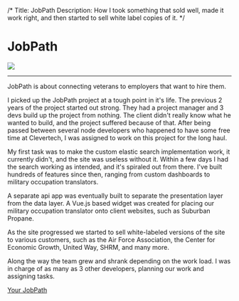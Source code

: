 /*
Title: JobPath
Description: How I took something that sold well, made it work right, and then started to sell white label copies of it.
*/

# JobPath

<div>
	<img class="img-fluid img-rounded" src="/files/jobpath-afa.png" />
</div>

***

JobPath is about connecting veterans to employers that want to hire them.

I picked up the JobPath project at a tough point in it's life. The previous 2 years of the project started out strong. They had a project manager and 3 devs build up the project from nothing. The client didn't really know what he wanted to build, and the project suffered because of that. After being passed between several node developers who happened to have some free time at Clevertech, I was assigned to work on this project for the long haul.

My first task was to make the custom elastic search implementation work, it currently didn't, and the site was useless without it. Within a few days I had the search working as intended, and it's spiraled out from there. I've built hundreds of features since then, ranging from custom dashboards to military occupation translators.

A separate api app was eventually built to separate the presentation layer from the data layer. A Vue.js based widget was created for placing our military occupation translator onto client websites, such as Suburban Propane.

As the site progressed we started to sell white-labeled versions of the site to various customers, such as the Air Force Association, the Center for Economic Growth, United Way, SHRM, and many more.

Along the way the team grew and shrank depending on the work load. I was in charge of as many as 3 other developers, planning our work and assigning tasks.

<a href="https://yourjobpath.com" rel="nofollow">Your JobPath</a>
